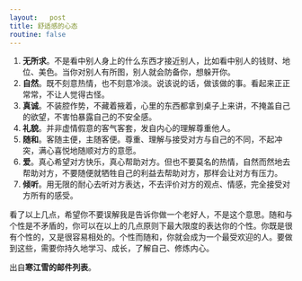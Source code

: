 ```yaml
---
layout:   post
title: 舒适感的心态
routine: false
---
```



1. **无所求**。不是看中别人身上的什么东西才接近别人，比如看中别人的钱财、地位、美色。当你对别人有所图，别人就会防备你，想躲开你。
2. **自然**。既不刻意热情，也不刻意冷淡。说该说的话，做该做的事。看起来正正常常，不让人觉得古怪。
3. **真诚**。不装腔作势，不藏着掖着，心里的东西都拿到桌子上来讲，不掩盖自己的欲望，不害怕暴露自己的不安全感。
4. **礼貌**。并非虚情假意的客气客套，发自内心的理解尊重他人。
5. **随和**。客随主便，主随客便。尊重、理解与接受对方与自己的不同，不起冲突，满心喜悦地随顺对方的意愿。
6. **爱**。真心希望对方快乐，真心帮助对方。但也不要莫名的热情，自然而然地去帮助对方，不要随便就牺牲自己的利益去帮助对方，那样会让对方有压力。
7. **倾听**。用无限的耐心去听对方表达，不去评价对方的观点、情感，完全接受对方所有的感受。

看了以上几点，希望你不要误解我是告诉你做一个老好人，不是这个意思。随和与个性是不矛盾的，你可以在以上的几点原则下最大限度的表达你的个性。你既是很有个性的，又是很容易相处的。个性而随和，你就会成为一个最受欢迎的人。要做到这些，需要你持久地学习、成长，了解自己、修炼内心。

出自**寒江雪的邮件列表**。
